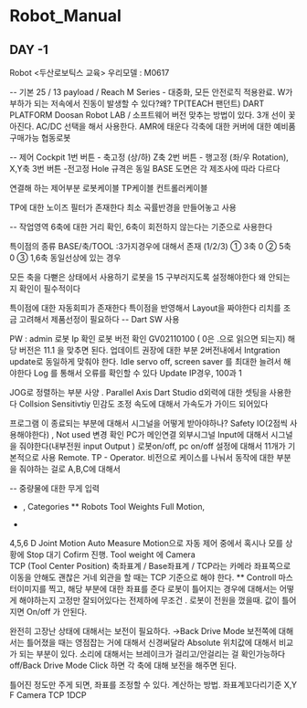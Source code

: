 # Robot_Manual
## DAY -1 
Robot
<두산로보틱스 교육>
우리모델 : M0617

-- 기본
25 / 13 payload / Reach
M Series - 대중화, 모든 안전로직 적용완료. 
W가 부하가 되는 
저속에서 진동이 발생할 수 있다?왜?
TP(TEACH 팬던트) 
DART PLATFORM 
Doosan Robot LAB / 소프트웨어 버전 맞추는 방법이 있다.
3개 선이 꽃아진다.
AC/DC 선택을 해서 사용한다. 
AMR에 태운다
각축에 대한 커버에 대한 예비품 구매가능
협동로봇

-- 제어
Cockpit 
1번 버튼 - 축고정 (상/하) Z축
2번 버튼 - 행고정 (좌/우 Rotation), X,Y축 
3번 버튼 -전고정 
Hole 규격은 동일
BASE 도면은 각 제조사에 따라 다르다 

연결해 하는 제어부분
로봇케이블
TP케이블
컨트롤러케이블

TP에 대한 노이즈 필터가 존재한다
최소 곡률반경을 만들어놓고 사용

-- 작업영역 
6축에 대한 거리 확인, 6축이 회전하지 않는다는 기준으로 사용한다

특이점의 종류
BASE/축/TOOL
:3가지경우에 대해서 존재
(1/2/3)
① 3축 0
② 5축 0
③ 1,6축 동일선상에 있는 경우 

모든 축을 다뻗은 상태에서 사용하기
로봇을 15 구부러지도록 설정해야한다 
왜 안되는지 확인이 필수적이다 

특이점에 대한 자동회피가 존재한다
특이점을 반영해서 Layout을 짜야한다
리치를 조금 고려해서 제품선정이 필요하다 
-- Dart SW 사용
 
PW : admin
로봇 Ip 확인 
로봇 버전 확인 GV02110100 ( 0은 .으로 읽으면 되는지) 해당 버전은 11.1 을 맞추면 된다. 
업데이트 권장에 대한 부분 2버전내에서 Intgration update로 동일하게 맞춰야 한다. 
Idle servo off,
screen saver 를 최대한 늘려서 해야한다
Log 를 통해서 오류를 확인할 수 있다 
Update
IP경우, 100과 1

JOG로 정렬하는 부분 사양 . Parallel  Axis
Dart Studio d외력에 대한 셋팅을 사용한다
Collsion Sensitivtiy 민감도 조정
속도에 대해서 가속도가 가이드 되어있다

프로그램 이 종료되는 부분에 대해서 
시그널을 어떻게 받아야하나?
Safety IO(2점씩 사용해야한다) , Not used 변경 확인
PC가 메인연결 
외부시그널 Input에 대해서 시그널을 줘야한다(내부전원 input Output ) 
로봇on/off, pc on/off 
설정에 대해서 11개가 기본적으로 사용
Remote.
TP - Operator. 
비전으로 케이스를 나눠서 동작에 대한 부분을 줘야하는 걸로
A,B,C에 대해서 

-- 중량물에 대한 무게 입력
+ , Categories
** Robots 
Tool Weights 
Full Motion, 
*

4,5,6 D Joint Motion
Auto Measure Motion으로 자동 제어 중에서 혹시나 모를 상황에 Stop 대기 
Cofirm 진행.
Tool weight 에 Camera  
TCP (Tool Center Position) 
축좌표계 / Base좌표계 / TCP라는 카메라 좌표쪽으로 이동을 안해도 괜찮은 거네
외관을 할 때는 TCP 기준으로 해야 한다. 
**
Controll 
마스터이미지를 찍고, 해당 부분에 대한 좌표를 준다 
로봇이 틀어지는 경우에 대해서는 어떻게 해야하는지 
고정만 잘되어있다는 전제하에 무조건 . 
로봇이 전원을 껐을때. 값이 틀어지면 On/off 가 안된다. 

완전히 고장난 상태에 대해서는 보전이 필요하다. →Back Drive Mode 
보전쪽에 대해서는 틀어졌을 때는 영점잡는 거에 대해서 신경써달라 
Absolute 위치값에 대해서 비교가 되는 부분이 있다. 
소리에 대해서는 브레이크가 걸리고/안걸리는 걸 확인가능하다 
off/Back Drive Mode Click 
하면 각 축에 대해 보전을 해주면 된다.

틀어진 정도만 주게 되면, 좌표를 조정할 수 있다. 
계산하는 방법. 좌표계꼬다리기준 X,Y F
Camera TCP 1DCP
 

